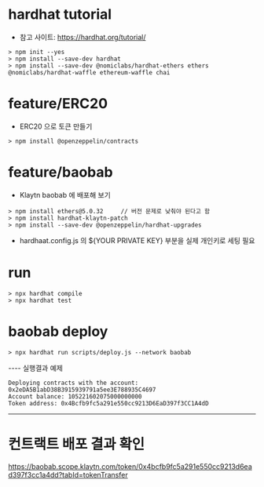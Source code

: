 # hardhat tutorial
- 참고 사이트: https://hardhat.org/tutorial/

```
> npm init --yes
> npm install --save-dev hardhat
> npm install --save-dev @nomiclabs/hardhat-ethers ethers @nomiclabs/hardhat-waffle ethereum-waffle chai
```

# feature/ERC20
- ERC20 으로 토큰 만들기 
```
> npm install @openzeppelin/contracts
```

# feature/baobab
- Klaytn baobab 에 배포해 보기 
```
> npm install ethers@5.0.32		// 버전 문제로 낮춰야 된다고 함 
> npm install hardhat-klaytn-patch
> npm install --save-dev @openzeppelin/hardhat-upgrades
```
- hardhaat.config.js 의 ${YOUR PRIVATE KEY} 부분을 실제 개인키로 세팅 필요 

# run
```
> npx hardhat compile
> npx hardhat test
```

# baobab deploy
```
> npx hardhat run scripts/deploy.js --network baobab
```
---- 실행결과 예제 
```
Deploying contracts with the account: 0x2eDA5B1abD38B3915939791a5ee3E788935C4697
Account balance: 105221602075000000000
Token address: 0x4Bcfb9fc5a291e550cc9213D6EaD397f3CC1A4dD
```
----

# 컨트랙트 배포 결과 확인 
https://baobab.scope.klaytn.com/token/0x4bcfb9fc5a291e550cc9213d6ead397f3cc1a4dd?tabId=tokenTransfer
